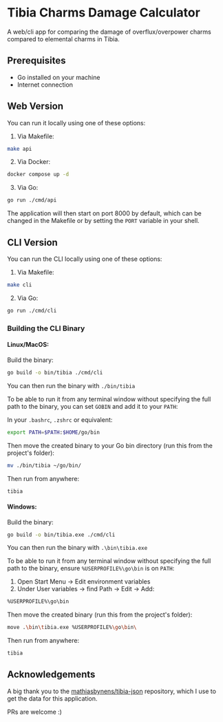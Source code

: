 # Tibia Charms Damage Calculator

A web/cli app for comparing the damage of overflux/overpower charms compared to elemental charms in Tibia.

## Prerequisites

- Go installed on your machine
- Internet connection

## Web Version

You can run it locally using one of these options:

1. Via Makefile:

```bash
make api
```

2. Via Docker:

```bash
docker compose up -d
```

3. Via Go:

```bash
go run ./cmd/api
```

The application will then start on port 8000 by default, which can be changed in the Makefile or by setting the `PORT` variable in your shell.

## CLI Version

You can run the CLI locally using one of these options:

1. Via Makefile:

```bash
make cli
```

2. Via Go:

```bash
go run ./cmd/cli
```

### Building the CLI Binary

#### Linux/MacOS:

Build the binary:

```bash
go build -o bin/tibia ./cmd/cli
```

You can then run the binary with `./bin/tibia`

To be able to run it from any terminal window without specifying the full path to the binary, you can set `GOBIN` and add it to your `PATH`:

In your `.bashrc`, `.zshrc` or equivalent:

```bash
export PATH=$PATH:$HOME/go/bin
```

Then move the created binary to your Go bin directory (run this from the project's folder):

```bash
mv ./bin/tibia ~/go/bin/
```

Then run from anywhere:

```bash
tibia
```

#### Windows:

Build the binary:

```bash
go build -o bin/tibia.exe ./cmd/cli
```

You can then run the binary with `.\bin\tibia.exe`

To be able to run it from any terminal window without specifying the full path to the binary, ensure `%USERPROFILE%\go\bin` is on `PATH`:

1. Open Start Menu -> Edit environment variables
2. Under User variables → find Path → Edit → Add:

```bash
%USERPROFILE%\go\bin
```

Then move the created binary (run this from the project's folder):

```bash
move .\bin\tibia.exe %USERPROFILE%\go\bin\
```

Then run from anywhere:

```bash
tibia
```

## Acknowledgements

A big thank you to the [mathiasbynens/tibia-json](https://github.com/mathiasbynens/tibia-json) repository, which I use to get the data for this application.

PRs are welcome :)
